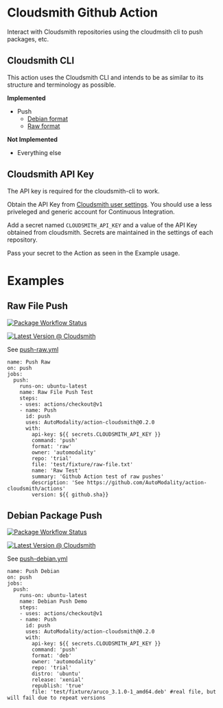 # Cloudsmith Github Action
Interact with Cloudsmith repositories using the cloudmsith cli
to push packages, etc.

## Cloudsmith CLI 
This action uses the Cloudsmith CLI and intends to be as similar
to its structure and terminology as possible.  

**Implemented**
* Push
  * [Debian format](https://cloudsmith.io/l/deb-repository/)
  * [Raw format](https://cloudsmith.io/f/raw_file_repositories/)

**Not Implemented**
* Everything else

## Cloudsmith API Key

The API key is required for the cloudsmith-cli to work.  

Obtain the API Key from [Cloudsmith user settings](https://cloudsmith.io/user/settings/api/). You should use a less priveleged and generic account for Continuous Integration. 

Add a secret named `CLOUDSMITH_API_KEY` and a value of the API Key obtained from cloudsmith.  Secrets are maintained in the settings of each repository. 

Pass your secret to the Action as seen in the Example usage.


# Examples

## Raw File Push

[
![Package Workflow Status](https://github.com/AutoModality/action-cloudsmith/workflows/Push%20Raw/badge.svg)](https://github.com/AutoModality/action-cloudsmith/actions?query=workflow%3A%22Push+Raw%22)


[![Latest Version @ Cloudsmith](https://api-prd.cloudsmith.io/badges/version/automodality/trial/raw/Raw%20Test/latest/x/?render=true&badge_token=gAAAAABeClEKOQZCVujPlMzTyVCuImA8NXf-MnlI5GvpESmdpZBDK59OsgPrQlkyYqpbM60QvPeFLOVyJNuG7KW2AS756ghSurzX_5bSA3p28fbDVb31k6I%3D)](https://cloudsmith.io/~automodality/repos/trial/packages/detail/raw/Raw%2520Test/latest/)

See [push-raw.yml](.github/workflows/push-raw.yml)
```
name: Push Raw
on: push
jobs:
  push:
    runs-on: ubuntu-latest
    name: Raw File Push Test
    steps:
    - uses: actions/checkout@v1
    - name: Push
      id: push
      uses: AutoModality/action-cloudsmith@0.2.0
      with:
        api-key: ${{ secrets.CLOUDSMITH_API_KEY }}
        command: 'push'
        format: 'raw'
        owner: 'automodality'
        repo: 'trial'
        file: 'test/fixture/raw-file.txt' 
        name: 'Raw Test'
        summary: 'Github Action test of raw pushes'
        description: 'See https://github.com/AutoModality/action-cloudsmith/actions'
        version: ${{ github.sha}}

```

## Debian Package Push

[
![Package Workflow Status](https://github.com/AutoModality/action-cloudsmith/workflows/Push%20Debian/badge.svg)](https://github.com/AutoModality/action-cloudsmith/actions?query=workflow%3A%22Push+Debian%22)


[![Latest Version @ Cloudsmith](https://api-prd.cloudsmith.io/badges/version/automodality/trial/deb/aruco/latest/d=ubuntu%252Fxenial;t=1/?render=true&badge_token=gAAAAABeCm2C111HnG6P0q-4-hrU04M1vFbkeIiChmj6Rb7_pVR_dT_e3726dStLG8QjBMQM2U09KKEv96pemcC61lgbqW6TTW8leqmLUjx3CT5_pPNaA0I%3D)](https://cloudsmith.io/~automodality/repos/trial/packages/detail/deb/aruco/latest/d=ubuntu%252Fxenial;t=1/)

See [push-debian.yml](.github/workflows/push-debian.yml)
```
name: Push Debian
on: push
jobs:
  push:
    runs-on: ubuntu-latest
    name: Debian Push Demo
    steps:
    - uses: actions/checkout@v1
    - name: Push
      id: push
      uses: AutoModality/action-cloudsmith@0.2.0
      with:
        api-key: ${{ secrets.CLOUDSMITH_API_KEY }}
        command: 'push'
        format: 'deb'
        owner: 'automodality'
        repo: 'trial'
        distro: 'ubuntu'
        release: 'xenial'
        republish: 'true'
        file: 'test/fixture/aruco_3.1.0-1_amd64.deb' #real file, but will fail due to repeat versions

```
